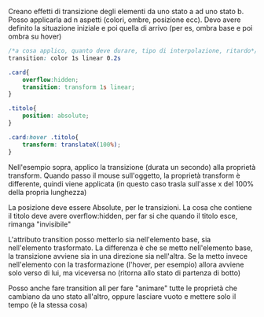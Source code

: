 Creano effetti di transizione degli elementi da uno stato a ad uno stato b.
Posso applicarla ad n aspetti (colori, ombre, posizione ecc).
Devo avere definito la situazione iniziale e poi quella di arrivo
(per es, ombra base e poi ombra su hover)
```css
/*a cosa applico, quanto deve durare, tipo di interpolazione, ritardo*/
transition: color 1s linear 0.2s

.card{
	overflow:hidden;
	transition: transform 1s linear;
}

.titolo{
	position: absolute;
}

.card:hover .titolo{
	transform: translateX(100%);
}
```
Nell'esempio sopra, applico la transizione (durata un secondo) alla proprietà transform.
Quando passo il mouse sull'oggetto, la proprietà transform è differente, quindi viene applicata (in questo caso trasla sull'asse x del 100% della propria lunghezza)

La posizione deve essere Absolute, per le transizioni.
La cosa che contiene il titolo deve avere overflow:hidden, per far si che quando il titolo esce, rimanga "invisibile"

L'attributo transition posso metterlo sia nell'elemento base, sia nell'elemento trasformato.
La differenza è che se metto nell'elemento base, la transizione avviene sia in una direzione sia nell'altra.
Se la metto invece nell'elemento con la trasformazione (l'hover, per esempio) allora avviene solo verso di lui, ma viceversa no (ritorna allo stato di partenza di botto)

Posso anche fare transition all per fare "animare" tutte le proprietà che cambiano da uno stato all'altro, oppure lasciare vuoto e mettere solo il tempo (è la stessa cosa)